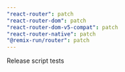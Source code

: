 ```yaml
---
"react-router": patch
"react-router-dom": patch
"react-router-dom-v5-compat": patch
"react-router-native": patch
"@remix-run/router": patch
---
```


Release script tests
